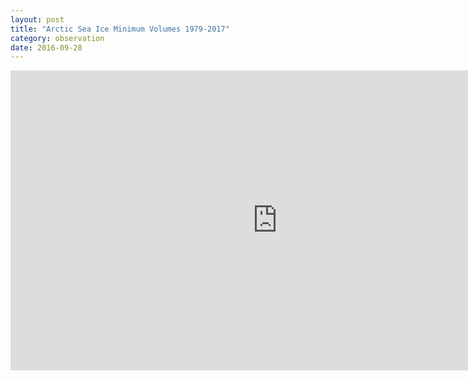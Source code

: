 ```yaml
---
layout: post
title: "Arctic Sea Ice Minimum Volumes 1979-2017"
category: observation
date: 2016-09-28
---
```


<iframe width="854" height="480" 
src="https://www.youtube.com/embed/Xh3oakgxZ9w" 
frameborder="0" allow="autoplay; encrypted-media" allowfullscreen></iframe>
